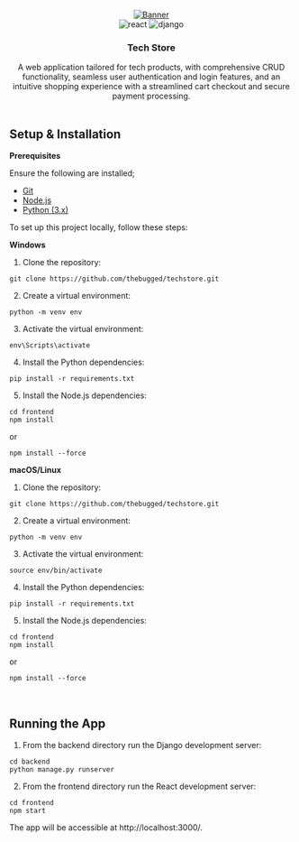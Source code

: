 <div align="center">
  <br />
    <a href="">
      <img src="https://github.com/thebugged/techstore/assets/74977495/92efc387-1e8c-44e6-b2ad-5a56944c9279)"
   alt="Banner">
    </a>
  <br />

  <div>
    <img src="https://img.shields.io/badge/-React-black?style=for-the-badge&logoColor=white&logo=react&color=61DAFB" alt="react" />
    <img src="https://img.shields.io/badge/-Django-black?style=for-the-badge&logoColor=white&logo=django&color=092E20" alt="django" />

</div>

  <h3 align="center">Tech Store</h3>
   <div align="center">
A web application tailored for tech products, with comprehensive CRUD functionality, seamless user authentication and login features, and an intuitive shopping experience with a streamlined cart checkout and secure payment processing.
    </div>
</div>
<br/>

## Setup & Installation
**Prerequisites**

Ensure the following are installed;
- [Git](https://git-scm.com/)
- [Node.js](https://nodejs.org/en)
- [Python (3.x)](https://www.python.org/downloads/)

To set up this project locally, follow these steps:

**Windows**
1. Clone the repository:
```shell
git clone https://github.com/thebugged/techstore.git
```

2. Create a virtual environment: 
```shell
python -m venv env
```

3. Activate the virtual environment:
```shell
env\Scripts\activate
```

4. Install the Python dependencies:
```shell
pip install -r requirements.txt
```

5. Install the Node.js dependencies:
```shell
cd frontend
npm install
```
or 
```shell
npm install --force
```

**macOS/Linux**
1. Clone the repository:
```shell
git clone https://github.com/thebugged/techstore.git
```

2. Create a virtual environment: 
```shell
python -m venv env
```

3. Activate the virtual environment:
```shell
source env/bin/activate
```

4. Install the Python dependencies:
```shell
pip install -r requirements.txt
```

5. Install the Node.js dependencies:
```shell
cd frontend
npm install
```
or 
```shell
npm install --force
```
<br/>

## Running the App
1. From the backend directory run the Django development server:
```shell
cd backend
python manage.py runserver
```

2. From the frontend directory run the React development server:
```shell
cd frontend
npm start
```

The app will be accessible at http://localhost:3000/.
